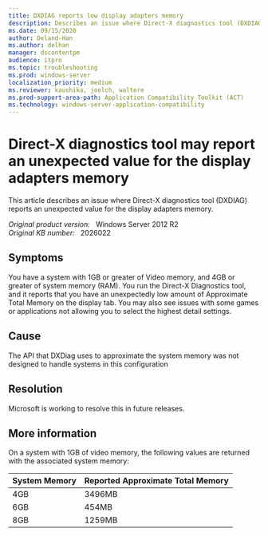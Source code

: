 ```yaml
---
title: DXDIAG reports low display adapters memory
description: Describes an issue where Direct-X diagnostics tool (DXDIAG) reports an unexpected value for the display adapters memory.
ms.date: 09/15/2020
author: Deland-Han
ms.author: delhan
manager: dscontentpm
audience: itpro
ms.topic: troubleshooting
ms.prod: windows-server
localization_priority: medium
ms.reviewer: kaushika, joelch, waltere
ms.prod-support-area-path: Application Compatibility Toolkit (ACT)
ms.technology: windows-server-application-compatibility
---
```

# Direct-X diagnostics tool may report an unexpected value for the display adapters memory

This article describes an issue where Direct-X diagnostics tool (DXDIAG) reports an unexpected value for the display adapters memory.

_Original product version:_ &nbsp; Windows Server 2012 R2  
_Original KB number:_ &nbsp; 2026022

## Symptoms

You have a system with 1GB or greater of Video memory, and 4GB or greater of system memory (RAM). You run the Direct-X Diagnostics tool, and it reports that you have an unexpectedly low amount of Approximate Total Memory on the display tab. You may also see issues with some games or applications not allowing you to select the highest detail settings.

## Cause

The API that DXDiag uses to approximate the system memory was not designed to handle systems in this configuration

## Resolution

Microsoft is working to resolve this in future releases.

## More information

On a system with 1GB of video memory, the following values are returned with the associated system memory:

|System Memory | Reported Approximate Total Memory|
|--|--|
|4GB |3496MB|
|6GB|454MB|
|8GB|1259MB|
